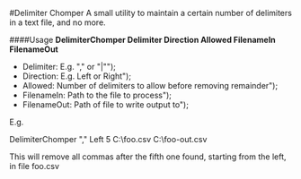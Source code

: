 #Delimiter ChomperA small utility to maintain a certain number of delimiters in a text file, and no more.####Usage**DelimiterChomper Delimiter Direction Allowed FilenameIn FilenameOut*** Delimiter: E.g. \",\" or \"|\"");* Direction: E.g. Left or Right");* Allowed: Number of delimiters to allow before removing remainder");* FilenameIn: Path to the file to process");* FilenameOut: Path of file to write output to");            E.g.DelimiterChomper "," Left 5 C:\\foo.csv C:\\foo-out.csvThis will remove all commas after the fifth one found, starting from the left, in file foo.csv